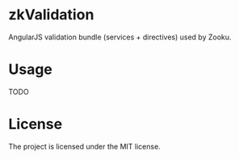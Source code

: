 zkValidation
============

AngularJS validation bundle (services + directives) used by Zooku.

Usage
=====

TODO


License
=======

The project is licensed under the MIT license.
